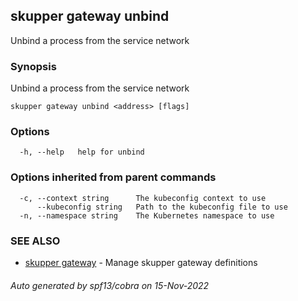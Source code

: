 ## skupper gateway unbind

Unbind a process from the service network

### Synopsis

Unbind a process from the service network

```
skupper gateway unbind <address> [flags]
```

### Options

```
  -h, --help   help for unbind
```

### Options inherited from parent commands

```
  -c, --context string      The kubeconfig context to use
      --kubeconfig string   Path to the kubeconfig file to use
  -n, --namespace string    The Kubernetes namespace to use
```

### SEE ALSO

* [skupper gateway](skupper_gateway.md)	 - Manage skupper gateway definitions

###### Auto generated by spf13/cobra on 15-Nov-2022
